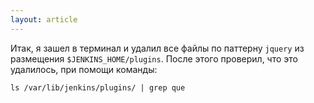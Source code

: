 ```yaml
---
layout: article
---
```

Итак, я зашел в терминал и удалил все  файлы по паттерну `jquery` из размещения `$JENKINS_HOME/plugins`. После этого проверил, что это удалилось, при помощи команды:
```
ls /var/lib/jenkins/plugins/ | grep que
``` 
